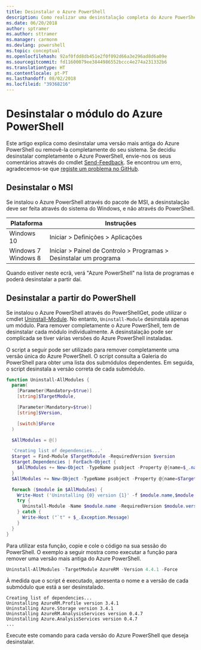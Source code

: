 ```yaml
---
title: Desinstalar o Azure PowerShell
description: Como realizar uma desinstalação completa do Azure PowerShell
ms.date: 06/20/2018
author: sptramer
ms.author: sttramer
ms.manager: carmonm
ms.devlang: powershell
ms.topic: conceptual
ms.openlocfilehash: 92af0fdd8db451e2f0f092d66a3e296ad8d6a09e
ms.sourcegitcommit: fd11600079ee3844986552bccc4e274a231332b6
ms.translationtype: HT
ms.contentlocale: pt-PT
ms.lasthandoff: 08/02/2018
ms.locfileid: "39368216"
---
```

# <a name="uninstall-the-azure-powershell-module"></a>Desinstalar o módulo do Azure PowerShell

Este artigo explica como desinstalar uma versão mais antiga do Azure PowerShell ou removê-la completamente do seu sistema. Se decidiu desinstalar completamente o Azure PowerShell, envie-nos os seus comentários através do cmdlet [Send-Feedback](/powershell/module/azurerm.profile/send-feedback).
Se encontrou um erro, agradecemos-se que [registe um problema no GitHub](https://github.com/azure/azure-powershell/issues).

## <a name="uninstall-msi"></a>Desinstalar o MSI

Se instalou o Azure PowerShell através do pacote de MSI, a desinstalação deve ser feita através do sistema do Windows, e não através do PowerShell.

| Plataforma | Instruções |
|----------|--------------|
| Windows 10 | Iniciar > Definições > Aplicações |
| Windows 7 </br>Windows 8 | Iniciar > Painel de Controlo > Programas > Desinstalar um programa |

Quando estiver neste ecrã, verá "Azure PowerShell" na lista de programas e poderá desinstalar a partir daí.

## <a name="uninstall-from-powershell"></a>Desinstalar a partir do PowerShell

Se instalou o Azure PowerShell através do PowerShellGet, pode utilizar o cmdlet [Uninstall-Module](/powershell/module/powershellget/uninstall-module). No entanto, `Uninstall-Module` desinstala apenas um módulo. Para remover completamente o Azure PowerShell, tem de desinstalar cada módulo individualmente. A desinstalação pode ser complicada se tiver várias versões do Azure PowerShell instaladas.

O script a seguir pode ser utilizado para remover completamente uma versão única do Azure PowerShell. O script consulta a Galeria do PowerShell para obter uma lista dos submódulos dependentes. Em seguida, o script desinstala a versão correta de cada submódulo.

```powershell
function Uninstall-AllModules {
  param(
    [Parameter(Mandatory=$true)]
    [string]$TargetModule,

    [Parameter(Mandatory=$true)]
    [string]$Version,

    [switch]$Force
  )

  $AllModules = @()

  'Creating list of dependencies...'
  $target = Find-Module $TargetModule -RequiredVersion $version
  $target.Dependencies | ForEach-Object {
    $AllModules += New-Object -TypeName psobject -Property @{name=$_.name; version=$_.requiredversion}
  }
  $AllModules += New-Object -TypeName psobject -Property @{name=$TargetModule; version=$Version}

  foreach ($module in $AllModules) {
    Write-Host ('Uninstalling {0} version {1}' -f $module.name,$module.version)
    try {
      Uninstall-Module -Name $module.name -RequiredVersion $module.version -Force:$Force -ErrorAction Stop
    } catch {
      Write-Host ("`t" + $_.Exception.Message)
    }
  }
}
```

Para utilizar esta função, copie e cole o código na sua sessão do PowerShell. O exemplo a seguir mostra como executar a função para remover uma versão mais antiga do Azure PowerShell.

```powershell
Uninstall-AllModules -TargetModule AzureRM -Version 4.4.1 -Force
```

À medida que o script é executado, apresenta o nome e a versão de cada submódulo que está a ser desinstalado.

```output
Creating list of dependencies...
Uninstalling AzureRM.Profile version 3.4.1
Uninstalling Azure.Storage version 3.4.1
Uninstalling AzureRM.AnalysisServices version 0.4.7
Uninstalling Azure.AnalysisServices version 0.4.7
...
```

Execute este comando para cada versão do Azure PowerShell que deseja desinstalar.

